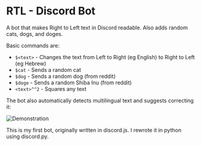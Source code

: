 # RTL - Discord Bot
A bot that makes Right to Left text in Discord readable. Also adds random cats, dogs, and doges.

Basic commands are:
* `$<text>` - Changes the text from Left to Right (eg English) to Right to Left (eg Hebrew)
* `$cat` - Sends a random cat
* `$dog` - Sends a random dog (from reddit)
* `$doge` - Sends a random Shiba Inu (from reddit)
* `<text>^^2` - Squares any text

The bot also automatically detects multilingual text and suggests correcting it:

![Demonstration](http://i.imgur.com/UzXJMFv.gif)

This is my first bot, originally written in discord.js. I rewrote it in python using discord.py.
